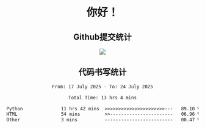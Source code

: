 <div align="center">
<h1>你好！</h1>

<h2>Github提交统计</h2>
<a href="https://github.com/ikun0014">
    <img src="https://github-readme-stats.vercel.app/api?username=ikun0014&include_all_commits=true&count_private=true&locale=cn&show_icons=true&bg_color=0,EC6C6C,FFD479,FFFC79,73FA79,73FDFF,D783FF"/>
  </a>
</div>

<div align="center">
<h2>代码书写统计</h2>
  
<!--START_SECTION:waka-->

```txt
From: 17 July 2025 - To: 24 July 2025

Total Time: 13 hrs 4 mins

Python              11 hrs 42 mins  >>>>>>>>>>>>>>>>>>>>>>---   89.10 %
HTML                54 mins         >>-----------------------   06.96 %
Other               3 mins          -------------------------   00.47 %
```

<!--END_SECTION:waka-->

</div>
